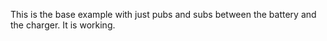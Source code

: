 This is the base example with just pubs and subs between the battery and the
 charger. It is working.